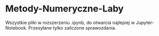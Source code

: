 # Metody-Numeryczne-Laby

Wszystkie pliki w rozszerzeniu .ipynb, do otwarcia najlepiej w Jupyter-Notebook. 
Przesyłane tylko zaliczone sprawozdania.
